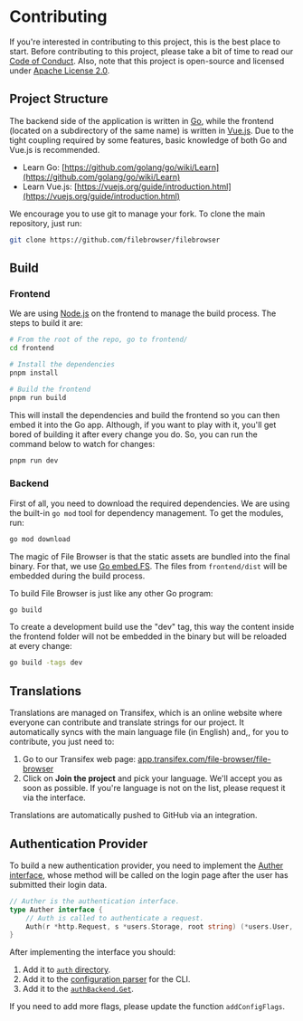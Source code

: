# Contributing

If you're interested in contributing to this project, this is the best place to start. Before contributing to this project, please take a bit of time to read our [Code of Conduct](code-of-conduct.md). Also, note that this project is open-source and licensed under [Apache License 2.0](LICENSE).

## Project Structure

The backend side of the application is written in [Go](https://golang.org/), while the frontend (located on a subdirectory of the same name) is written in [Vue.js](https://vuejs.org/). Due to the tight coupling required by some features, basic knowledge of both Go and Vue.js is recommended.

* Learn Go: [https://github.com/golang/go/wiki/Learn](https://github.com/golang/go/wiki/Learn)
* Learn Vue.js: [https://vuejs.org/guide/introduction.html](https://vuejs.org/guide/introduction.html)

We encourage you to use git to manage your fork. To clone the main repository, just run:

```bash
git clone https://github.com/filebrowser/filebrowser
```

## Build

### Frontend

We are using [Node.js](https://nodejs.org/en/) on the frontend to manage the build process. The steps to build it are:

```bash
# From the root of the repo, go to frontend/
cd frontend

# Install the dependencies
pnpm install

# Build the frontend
pnpm run build
```

This will install the dependencies and build the frontend so you can then embed it into the Go app. Although, if you want to play with it, you'll get bored of building it after every change you do. So, you can run the command below to watch for changes:

```bash
pnpm run dev
```

### Backend

First of all, you need to download the required dependencies. We are using the built-in `go mod` tool for dependency management. To get the modules, run:

```bash
go mod download
```

The magic of File Browser is that the static assets are bundled into the final binary. For that, we use [Go embed.FS](https://golang.org/pkg/embed/). The files from `frontend/dist` will be embedded during the build process.

To build File Browser is just like any other Go program:

```bash
go build
```

To create a development build use the "dev" tag, this way the content inside the frontend folder will not be embedded in the binary but will be reloaded at every change:

```bash
go build -tags dev
```

## Translations

Translations are managed on Transifex, which is an online website where everyone can contribute and translate strings for our project. It automatically syncs with the main language file \(in English\) and,, for you to contribute, you just need to:

1. Go to our Transifex web page: [app.transifex.com/file-browser/file-browser](https://app.transifex.com/file-browser/file-browser/)
2. Click on **Join the project** and pick your language. We'll accept you as soon as possible. If you're language is not on the list, please request it via the interface.

Translations are automatically pushed to GitHub via an integration.

## Authentication Provider

To build a new authentication provider, you need to implement the [Auther interface](https://github.com/filebrowser/filebrowser/blob/master/auth/auth.go), whose method will be called on the login page after the user has submitted their login data.

```go
// Auther is the authentication interface.
type Auther interface {
    // Auth is called to authenticate a request.
    Auth(r *http.Request, s *users.Storage, root string) (*users.User, error)
}
```

After implementing the interface you should:

1. Add it to [`auth` directory](https://github.com/filebrowser/filebrowser/blob/master/auth).
2. Add it to the [configuration parser](https://github.com/filebrowser/filebrowser/blob/master/cmd/config.go) for the CLI.
3. Add it to the [`authBackend.Get`](https://github.com/filebrowser/filebrowser/blob/master/storage/bolt/auth.go).

If you need to add more flags, please update the function `addConfigFlags`.

